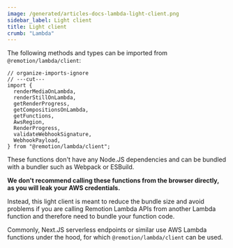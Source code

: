 ```yaml
---
image: /generated/articles-docs-lambda-light-client.png
sidebar_label: Light client
title: Light client
crumb: "Lambda"
---
```


The following methods and types can be imported from `@remotion/lambda/client`:

```tsx twoslash
// organize-imports-ignore
// ---cut---
import {
  renderMediaOnLambda,
  renderStillOnLambda,
  getRenderProgress,
  getCompositionsOnLambda,
  getFunctions,
  AwsRegion,
  RenderProgress,
  validateWebhookSignature,
  WebhookPayload,
} from "@remotion/lambda/client";
```

These functions don't have any Node.JS dependencies and can be bundled with a bundler such as Webpack or ESBuild.

**We don't recommend calling these functions from the browser directly, as you will leak your AWS credentials.**

Instead, this light client is meant to reduce the bundle size and avoid problems if you are calling Remotion Lambda APIs from another Lambda function and therefore need to bundle your function code.

Commonly, Next.JS serverless endpoints or similar use AWS Lambda functions under the hood, for which `@remotion/lambda/client` can be used.
